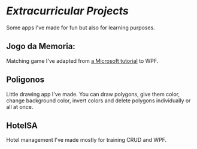 # <em>Extracurricular Projects</em>
Some apps I've made for fun but also for learning purposes.

## Jogo da Memoria:
Matching game I've adapted from [a Microsoft tutorial](https://docs.microsoft.com/en-us/visualstudio/ide/tutorial-3-create-a-matching-game?view=vs-2019) to WPF.


## Poligonos
Little drawing app I've made. You can draw polygons, give them color, change background color, invert colors and delete polygons individually or all at once.

## HotelSA
Hotel management I've made mostly for training CRUD and WPF.
